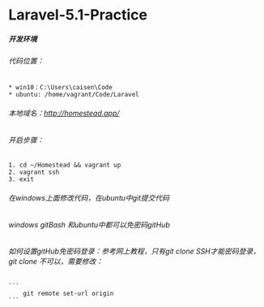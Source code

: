 # Laravel-5.1-Practice

##### 开发环境

###### 代码位置：
    * win10：C:\Users\caisen\Code
    * ubuntu: /home/vagrant/Code/Laravel

###### 本地域名：http://homestead.app/

###### 开启步骤：
    1. cd ~/Homestead && vagrant up
    2. vagrant ssh
    3. exit

###### 在windows上面修改代码，在ubuntu中git提交代码

###### windows gitBash 和ubuntu中都可以免密码gitHub

###### 如何设置gitHub免密码登录：参考网上教程，只有git clone SSH才能密码登录，git clone 不可以，需要修改：

    
    ```
        git remote set-url origin
    ```
